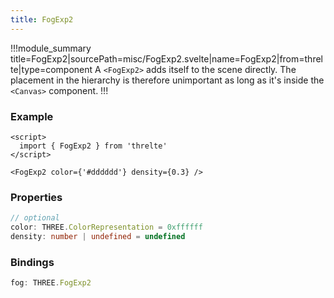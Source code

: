 ```yaml
---
title: FogExp2
---
```


!!!module_summary title=FogExp2|sourcePath=misc/FogExp2.svelte|name=FogExp2|from=threlte|type=component
A `<FogExp2>` adds itself to the scene directly. The placement in the hierarchy is therefore unimportant as long as it's inside the `<Canvas>` component.
!!!

### Example <!-- omit in toc -->

```svelte
<script>
  import { FogExp2 } from 'threlte'
</script>

<FogExp2 color={'#dddddd'} density={0.3} />
```

### Properties <!-- omit in toc -->

```ts
// optional
color: THREE.ColorRepresentation = 0xffffff
density: number | undefined = undefined
```

### Bindings <!-- omit in toc -->

```ts
fog: THREE.FogExp2
```
